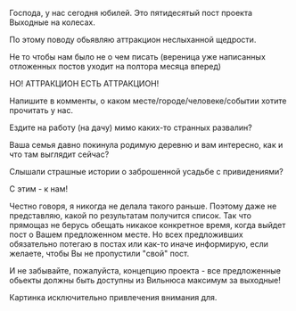 Господа, у нас сегодня юбилей. Это пятидесятый пост проекта Выходные на колесах.

По этому поводу обьявляю аттракцион неслыханной щедрости.

Не то чтобы нам было не о чем писать (вереница уже написанных отложенных постов уходит на полтора месяца вперед)

НО! АТТРАКЦИОН ЕСТЬ АТТРАКЦИОН!

Напишите в комменты, о каком месте/городе/человеке/событии хотите прочитать у нас.

Ездите на работу (на дачу) мимо каких-то странных развалин?

Ваша семья давно покинула родимую деревню и вам интересно, как и что там выглядит сейчас?

Слышали страшные истории о заброшенной усадьбе с привидениями?

С этим - к нам!

Честно говоря, я никогда не делала такого раньше. Поэтому даже не представляю, какой по результатам получится список. Так что прямощаз не берусь обещать никакое конкретное время, когда выйдет пост о Вашем предложенном месте. Но всех предложивших  обязательно потегаю в постах или как-то иначе информирую, если желаете, чтобы Вы не пропустили "свой" пост.

И не забывайте, пожалуйста, концепцию проекта - все предложенные обьекты должны быть доступны из Вильнюса максимум за выходные!

Картинка исключительно привлечения внимания для.

